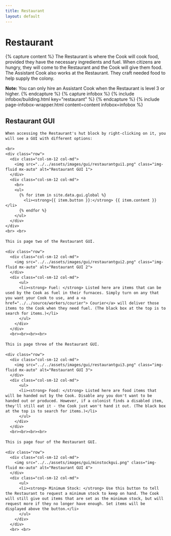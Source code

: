 ```yaml
---
title: Restaurant
layout: default
---
```

# Restaurant

{% capture content %}
The Restaurant is where the Cook will cook food, provided they have the necessary ingredients and fuel. When citizens are hungry, they will come to the Restaurant and the Cook will give them food. The Assistant Cook also works at the Restaurant. They craft needed food to help supply the colony.

**Note:** You can only hire an Assistant Cook when the Restaurant is level 3 or higher.
{% endcapture %}
{% capture infobox %}
{% include infobox/building.html key="restaurant" %}
{% endcapture %}
{% include page-infobox-wrapper.html content=content infobox=infobox %}

## Restaurant GUI

<div class="row">
  <div class="col">
    
    When accessing the Restaurant's hut block by right-clicking on it, you will see a GUI with different options:

    <br>
    <div class="row">
      <div class="col-sm-12 col-md">
        <img src="../../assets/images/gui/restaurantgui1.png" class="img-fluid mx-auto" alt="Restaurant GUI 1">
      </div>
      <div class="col-sm-12 col-md">
        <br>
        <ul>
          {% for item in site.data.gui.global %}
            <li><strong>{{ item.button }}:</strong> {{ item.content }}</li>
          {% endfor %}
        </ul>
      </div>
    </div>
    <br> <br>

    This is page two of the Restaurant GUI.

    <div class="row">
      <div class="col-sm-12 col-md">
        <img src="../../assets/images/gui/restaurantgui2.png" class="img-fluid mx-auto" alt="Restaurant GUI 2">
      </div>
      <div class="col-sm-12 col-md">
          <ul>
          <li><strong> Fuel: </strong> Listed here are items that can be used by the Cook as fuel in their furnaces. Simply turn on any that you want your Cook to use, and a <a href="../../source/workers/courier"> Courier</a> will deliver those items to the Cook when they need fuel. (The black box at the top is to search for items.)</li>
          </ul>
        </div>
      </div>
      <br><br><br><br>
      
    This is page three of the Restaurant GUI.

    <div class="row">
      <div class="col-sm-12 col-md">
        <img src="../../assets/images/gui/restaurantgui3.png" class="img-fluid mx-auto" alt="Restaurant GUI 3">
      </div>
      <div class="col-sm-12 col-md">
          <ul>
          <li><strong> Food: </strong> Listed here are food items that will be handed out by the Cook. Disable any you don't want to be handed out or produced. However, if a colonist finds a disabled item, they'll still eat it - the Cook just won't hand it out. (The black box at the top is to search for items.)</li>
          </ul>
        </div> 
      </div>  
      <br><br><br><br>

    This is page four of the Restaurant GUI.

    <div class="row">
      <div class="col-sm-12 col-md">
        <img src="../../assets/images/gui/minstockgui.png" class="img-fluid mx-auto" alt="Restaurant GUI 4">
      </div>
      <div class="col-sm-12 col-md">
          <ul>
          <li><strong> Minimum Stock: </strong> Use this button to tell the Restaurant to request a minimum stock to keep on hand. The Cook will still give out items that are set as the minimum stock, but will request more if they no longer have enough. Set items will be displayed above the button.</li>
          </ul>
        </div>
      </div>
      <br> <br>
  </div>
</div>

